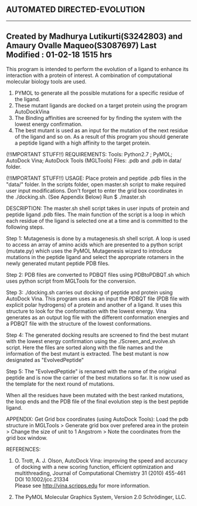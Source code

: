 ## AUTOMATED DIRECTED-EVOLUTION ##
-------------------------------------------------------------------------------
 Created by Madhurya Lutikurti(S3242803) and Amaury Ovalle Maqueo(S3087697)
 Last Modified : 01-02-18 1515 hrs
-------------------------------------------------------------------------------
This program is intended to perform the evolution of a ligand to enhance its interaction with a protein of interest. A combination of computational molecular biology tools are used.
1) PYMOL to generate all the possible mutations for a specific residue of the ligand. 
2) These mutant ligands are docked on a target protein using the program AutoDockVina 
3) The Binding affinities are screened for by finding the system with the lowest energy confirmation. 
4) The best mutant is used as an input for the mutation of the next residue of the ligand and so on. 
As a result of this program you should generate a peptide ligand with a high affinity to the target protein.

(!!IMPORTANT STUFF!!)
REQUIREMENTS:
Tools: Python2.7 ; PyMOL; AutoDock Vina; AutoDock Tools (MGLTools)
Files: <protein>.pdb and <peptide>.pdb in data/ folder.

(!!IMPORTANT STUFF!!)
USAGE:
Place protein and peptide .pdb files in the "data/" folder.
In the scripts folder, open master.sh script to make required user input modifications.
Don't forget to enter the grid box coordinates in the ./docking.sh. (See Appendix Below)
Run $ ./master.sh

DESCRIPTION:
The master.sh shell script takes in user inputs of protein and peptide ligand .pdb files. 
The main function of the script is a loop in which each residue of the ligand is selected one at a time and is committed to the following steps. 

Step 1:
Mutagenesis is done by a mutagenesis.sh shell script. A loop is used to access an array of amino acids which are presented to a python script (mutate.py) which uses the PyMOL Mutagenesis wizard to introduce mutations in the peptide ligand and select the appropriate rotamers in the newly generated mutant peptide PDB files.

Step 2:
PDB files are converted to PDBQT files using PDBtoPDBQT.sh which uses python script from MGLTools for the conversion.

Step 3:
./docking.sh carries out docking of peptide and protein using AutoDock Vina. This program uses as an input the PDBQT file (PDB file with explicit polar hydrogens) of a protein and another of a ligand. It uses this structure to look for the conformation with the lowest energy. Vina generates as an output log file with the different conformation energies and a PDBQT file with the structure of the lowest conformations. 

Step 4:
The generated docking results are screened to find the best mutant with the lowest energy confirmation using the ./Screen_and_evolve.sh script. Here the files are sorted along with the file names and the information of the best mutant is extracted. 
The best mutant is now designated as "EvolvedPeptide"

Step 5:
The "EvolvedPeptide" is renamed with the name of the original peptide and is now the carrier of the best mutations so far. It is now used as the template for the next round of mutations.

When all the residues have been mutated with the best ranked mutations, the loop ends and the PDB file of the final evolution step is the best peptide ligand.


APPENDIX:
Get Grid box coordinates (using AutoDock Tools):
Load the pdb structure in MGLTools > Generate grid box over prefered area in the protein > Change the size of unit to 1 Angstrom > Note the coordinates from the grid box window.    

REFERENCES:
1) O. Trott, A. J. Olson, AutoDock Vina: improving the speed and accuracy of docking with a new scoring function, efficient optimization and multithreading, Journal of Computational Chemistry 31 (2010) 455-461                                                       
DOI 10.1002/jcc.21334                                         
Please see http://vina.scripps.edu for more information. 

2) The PyMOL Molecular Graphics System, Version 2.0 Schrödinger, LLC.
